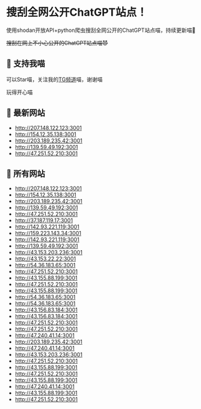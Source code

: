 # 搜刮全网公开ChatGPT站点！

使用shodan开放API+python爬虫搜刮全网公开的ChatGPT站点喵，持续更新喵🥳

~~搜刮在网上不小心公开的ChatGPT站点喵😈~~

## 🚀 支持我喵

可以Star喵，关注我的[TG频道](https://t.me/puddin_share)喵，谢谢喵

玩得开心喵

## 📖 最新网站

- http://207.148.122.123:3001
- http://154.12.35.138:3001
- http://203.189.235.42:3001
- http://139.59.49.192:3001
- http://47.251.52.210:3001


## 📖 所有网站

- http://207.148.122.123:3001
- http://154.12.35.138:3001
- http://203.189.235.42:3001
- http://139.59.49.192:3001
- http://47.251.52.210:3001
- http://37.187.119.17:3001
- http://142.93.221.119:3001
- http://159.223.143.34:3001
- http://142.93.221.119:3001
- http://139.59.49.192:3001
- http://43.153.203.236:3001
- http://43.153.22.22:3001
- http://54.36.183.65:3001
- http://47.251.52.210:3001
- http://43.155.88.199:3001
- http://47.251.52.210:3001
- http://43.155.88.199:3001
- http://54.36.183.65:3001
- http://54.36.183.65:3001
- http://43.156.83.184:3001
- http://43.156.83.184:3001
- http://47.251.52.210:3001
- http://47.251.52.210:3001
- http://47.240.41.14:3001
- http://203.189.235.42:3001
- http://47.240.41.14:3001
- http://43.153.203.236:3001
- http://47.251.52.210:3001
- http://43.155.88.199:3001
- http://47.251.52.210:3001
- http://43.155.88.199:3001
- http://47.240.41.14:3001
- http://43.155.88.199:3001
- http://47.251.52.210:3001


